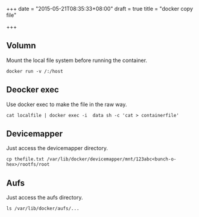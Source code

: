 +++
date = "2015-05-21T08:35:33+08:00"
draft = true
title = "docker copy file"

+++



## Volumn

Mount the local file system before running the container.

```
docker run -v /:/host
```

## Deocker exec

Use docker exec to make the file in the raw way.

```
cat localfile | docker exec -i  data sh -c 'cat > containerfile'
```

## Devicemapper

Just access the devicemapper directory.

```
cp thefile.txt /var/lib/docker/devicemapper/mnt/123abc<bunch-o-hex>/rootfs/root 
```

## Aufs

Just access the aufs directory.

```
ls /var/lib/docker/aufs/...
```